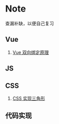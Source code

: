 # Note
查漏补缺，以便自己复习

## Vue
1. [Vue 双向绑定原理](https://segmentfault.com/a/1190000006599500#comment-area)

## JS

## CSS
1. [CSS 实现三角形](https://github.com/MaMaFish/Interview-Question/issues/1)
## 代码实现
